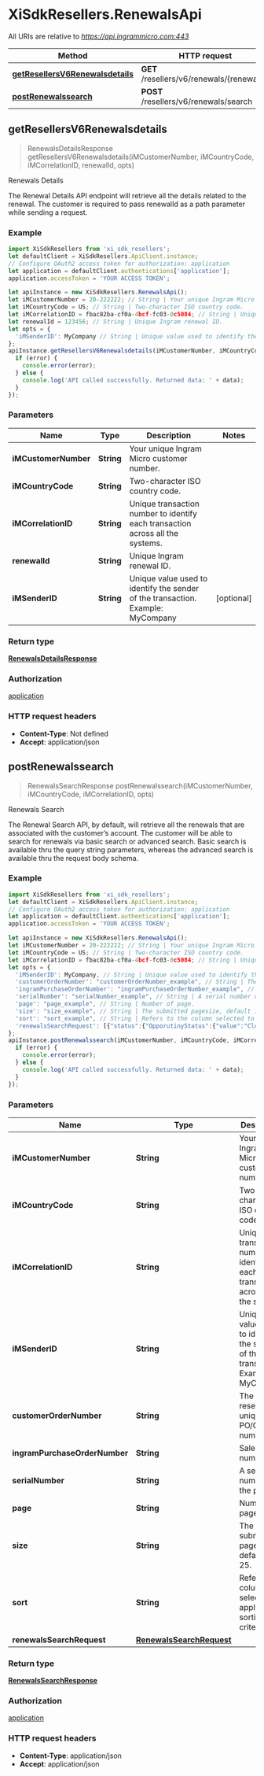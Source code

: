 # XiSdkResellers.RenewalsApi

All URIs are relative to *https://api.ingrammicro.com:443*

Method | HTTP request | Description
------------- | ------------- | -------------
[**getResellersV6Renewalsdetails**](RenewalsApi.md#getResellersV6Renewalsdetails) | **GET** /resellers/v6/renewals/{renewalId} | Renewals Details
[**postRenewalssearch**](RenewalsApi.md#postRenewalssearch) | **POST** /resellers/v6/renewals/search | Renewals Search



## getResellersV6Renewalsdetails

> RenewalsDetailsResponse getResellersV6Renewalsdetails(iMCustomerNumber, iMCountryCode, iMCorrelationID, renewalId, opts)

Renewals Details

The Renewal Details API endpoint will retrieve all the details related to the renewal. The customer is required to pass renewalId as a path parameter while sending a request.

### Example

```javascript
import XiSdkResellers from 'xi_sdk_resellers';
let defaultClient = XiSdkResellers.ApiClient.instance;
// Configure OAuth2 access token for authorization: application
let application = defaultClient.authentications['application'];
application.accessToken = 'YOUR ACCESS TOKEN';

let apiInstance = new XiSdkResellers.RenewalsApi();
let iMCustomerNumber = 20-222222; // String | Your unique Ingram Micro customer number.
let iMCountryCode = US; // String | Two-character ISO country code.
let iMCorrelationID = fbac82ba-cf0a-4bcf-fc03-0c5084; // String | Unique transaction number to identify each transaction across all the systems.
let renewalId = 123456; // String | Unique Ingram renewal ID.
let opts = {
  'iMSenderID': MyCompany // String | Unique value used to identify the sender of the transaction. Example: MyCompany
};
apiInstance.getResellersV6Renewalsdetails(iMCustomerNumber, iMCountryCode, iMCorrelationID, renewalId, opts, (error, data, response) => {
  if (error) {
    console.error(error);
  } else {
    console.log('API called successfully. Returned data: ' + data);
  }
});
```

### Parameters


Name | Type | Description  | Notes
------------- | ------------- | ------------- | -------------
 **iMCustomerNumber** | **String**| Your unique Ingram Micro customer number. | 
 **iMCountryCode** | **String**| Two-character ISO country code. | 
 **iMCorrelationID** | **String**| Unique transaction number to identify each transaction across all the systems. | 
 **renewalId** | **String**| Unique Ingram renewal ID. | 
 **iMSenderID** | **String**| Unique value used to identify the sender of the transaction. Example: MyCompany | [optional] 

### Return type

[**RenewalsDetailsResponse**](RenewalsDetailsResponse.md)

### Authorization

[application](../README.md#application)

### HTTP request headers

- **Content-Type**: Not defined
- **Accept**: application/json


## postRenewalssearch

> RenewalsSearchResponse postRenewalssearch(iMCustomerNumber, iMCountryCode, iMCorrelationID, opts)

Renewals Search

The Renewal Search API, by default, will retrieve all the renewals that are associated with the customer’s account. The customer will be able to search for renewals via basic search or advanced search. Basic search is available thru the query string parameters, whereas the advanced search is available thru the request body schema. 

### Example

```javascript
import XiSdkResellers from 'xi_sdk_resellers';
let defaultClient = XiSdkResellers.ApiClient.instance;
// Configure OAuth2 access token for authorization: application
let application = defaultClient.authentications['application'];
application.accessToken = 'YOUR ACCESS TOKEN';

let apiInstance = new XiSdkResellers.RenewalsApi();
let iMCustomerNumber = 20-222222; // String | Your unique Ingram Micro customer number.
let iMCountryCode = US; // String | Two-character ISO country code.
let iMCorrelationID = fbac82ba-cf0a-4bcf-fc03-0c5084; // String | Unique transaction number to identify each transaction across all the systems.
let opts = {
  'iMSenderID': MyCompany, // String | Unique value used to identify the sender of the transaction. Example: MyCompany
  'customerOrderNumber': "customerOrderNumber_example", // String | The reseller's unique PO/Order number.
  'ingramPurchaseOrderNumber': "ingramPurchaseOrderNumber_example", // String | Sales order number.
  'serialNumber': "serialNumber_example", // String | A serial number of the product.
  'page': "page_example", // String | Number of page.
  'size': "size_example", // String | The submitted pagesize, default is 25.
  'sort': "sort_example", // String | Refers to the column selected to apply the sorting criteria.
  'renewalsSearchRequest': [{"status":{"OpporutinyStatus":{"value":"Closed","subStatus":"Renewal went direct"}},"dateType":{"startDate":{"customStartDate":"05/27/2023","customEndDate":"06/26/2023"},"endDate":{"customStartDate":"06/26/2023","customEndDate":"07/26/2023"},"invoiceDate":{"customStartDate":"05/27/2023","customEndDate":"06/26/2023"},"expirationDate":{"customStartDate":"06/26/2023","customEndDate":"07/26/2023"}},"vendor":"HP","endUser":"STARK"}] // RenewalsSearchRequest | 
};
apiInstance.postRenewalssearch(iMCustomerNumber, iMCountryCode, iMCorrelationID, opts, (error, data, response) => {
  if (error) {
    console.error(error);
  } else {
    console.log('API called successfully. Returned data: ' + data);
  }
});
```

### Parameters


Name | Type | Description  | Notes
------------- | ------------- | ------------- | -------------
 **iMCustomerNumber** | **String**| Your unique Ingram Micro customer number. | 
 **iMCountryCode** | **String**| Two-character ISO country code. | 
 **iMCorrelationID** | **String**| Unique transaction number to identify each transaction across all the systems. | 
 **iMSenderID** | **String**| Unique value used to identify the sender of the transaction. Example: MyCompany | [optional] 
 **customerOrderNumber** | **String**| The reseller&#39;s unique PO/Order number. | [optional] 
 **ingramPurchaseOrderNumber** | **String**| Sales order number. | [optional] 
 **serialNumber** | **String**| A serial number of the product. | [optional] 
 **page** | **String**| Number of page. | [optional] 
 **size** | **String**| The submitted pagesize, default is 25. | [optional] 
 **sort** | **String**| Refers to the column selected to apply the sorting criteria. | [optional] 
 **renewalsSearchRequest** | [**RenewalsSearchRequest**](RenewalsSearchRequest.md)|  | [optional] 

### Return type

[**RenewalsSearchResponse**](RenewalsSearchResponse.md)

### Authorization

[application](../README.md#application)

### HTTP request headers

- **Content-Type**: application/json
- **Accept**: application/json

